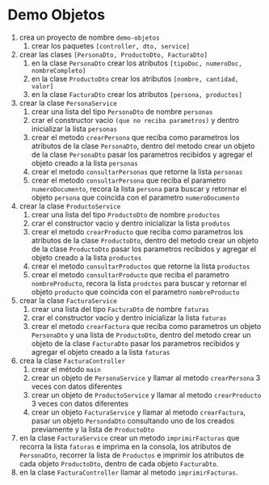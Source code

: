 # Demo Objetos

1. crea un proyecto de nombre `demo-objetos`
    1. crear los paquetes `[controller, dto, service]`
2. crear las clases `[PersonaDto, ProductoDto, FacturaDto]`
    1. en la clase `PersonaDto` crear los atributos `[tipoDoc, numeroDoc, nombreCompleto]`
    2. en la clase `ProductoDto` crear los atributos `[nombre, cantidad, valor]`
    3. en la clase `FacturaDto` crear los atributos `[persona, productos]`
3. crear la clase `PersonaService`
    1. crear una lista del tipo `PersonaDto` de nombre `personas`
    2. crar el constructor vacio `(que no reciba parametros)` y dentro inicializar la lista `personas`
    3. crear el metodo `crearPersona` que reciba como parametros los atributos de la clase `PersonaDto`, dentro del metodo crear un objeto de la clase `PersonaDto` pasar los parametros recibidos y agregar el objeto creado a la lista `personas`
    4. crear el metodo `consultarPersonas` que retorne la lista `personas`
    5. crear el metodo `consultarPersona` que reciba el parametro `numeroDocumento`, recora la lista `persona` para buscar y retornar el objeto `persona` que coincida con el parametro `numeroDocumento`
4. crear la clase `ProductoService`
    1. crear una lista del tipo `ProductoDto` de nombre `productos`
    2. crar el constructor vacio y dentro inicializar la lista `produtos`
    3. crear el metodo `crearProducto` que reciba como parametros los atributos de la clase `ProductoDto`, dentro del metodo crear un objeto de la clase `ProductoDto` pasar los parametros recibidos y agregar el objeto creado a la lista `productos`
    4. crear el metodo `consultarProductos` que retorne la lista `productos`
    5. crear el metodo `consultarProducto` que reciba el parametro `nombreProducto`, recora la lista `prodctos` para buscar y retornar el objeto `producto` que coincida con el parametro `nombreProducto`
5. crear la clase `FacturaService`
    1. crear una lista del tipo `FacturaDto` de nombre `faturas`
    2. crar el constructor vacio y dentro inicializar la lista `faturas`
    3. crear el metodo `crearFactura` que reciba como parametros un objeto `PersonaDto` y una lista de `ProductoDto`, dentro del metodo crear un objeto de la clase `FacturaDto` pasar los parametros recibidos y agregar el objeto creado a la lista `faturas`
6. crea la clase `FacturaController`
    1. crear el método `main`
    2. crear un objeto de `PersonaService` y llamar al metodo `crearPersona` 3 veces con datos diferentes
    3. crear un objeto de `ProductoService` y llamar al metodo `crearProducto` 3 veces con datos diferentes
    4. crear un objeto `FacturaService` y llamar al metodo `crearFactura`, pasar un objeto `PersondaDto` consultando uno de los creados previamente y la lista de `ProductoDto`
7. en la clase `FacturaService` crear un metodo `imprimirFacturas` que recorra la lista `faturas` e imprima en la consola, los atributos de `PersonaDto`, recorrer la lista de `Productos` e imprimir los atributos de cada objeto `ProductoDto`, dentro de cada objeto `FacturaDto`.
8. en la clase `FacturaController` llamar al metodo `imprimirFacturas`.
